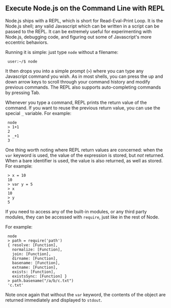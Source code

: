 ## Execute Node.js on the Command Line with REPL

Node.js ships with a REPL, which is short for Read-Eval-Print Loop.  It is the Node.js shell; any valid Javascript which can be written in a script can be passed to the REPL. It can be extremely useful for experimenting with Node.js, debugging code, and figuring out some of Javascript's more eccentric behaviors.

Running it is simple: just type `node` without a filename:

     user:~/$ node

It then drops you into a simple prompt (`>`) where you can type any Javascript command you wish. As in most shells, you can press the up and down arrow keys to scroll through your command history and modify previous commands. The REPL also supports auto-completing commands by pressing Tab.

Whenever you type a command, REPL prints the return value of the command. If you want to reuse the previous return value, you can use the special `_` variable. For example:

     node
     > 1+1
     2
     > _+1
     3

One thing worth noting where REPL return values are concerned: when the `var` keyword is used, the value of the expression is stored, but _not_ returned.  When a bare identifier is used, the value is also returned, as well as stored. For example:

     > x = 10
     10
     > var y = 5
     > x
     10
     > y
     5

If you need to access any of the built-in modules, or any third party modules, they can be accessed with `require`, just like in the rest of Node.

For example:

     node
     > path = require('path')
     { resolve: [Function],
       normalize: [Function],
       join: [Function],
       dirname: [Function],
       basename: [Function],
       extname: [Function],
       exists: [Function],
       existsSync: [Function] }
     > path.basename("/a/b/c.txt")
     'c.txt'

Note once again that without the `var` keyword, the contents of the object are returned immediately and displayed to `stdout`.
